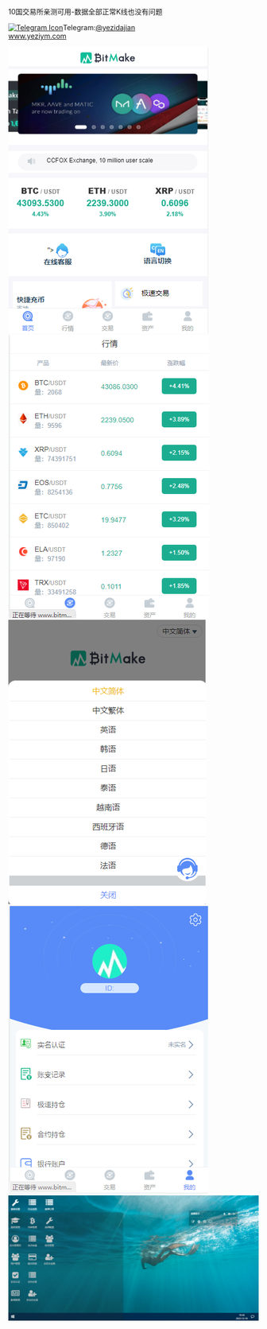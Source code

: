 10国交易所亲测可用-数据全部正常K线也没有问题<p dir="auto"><a target="_blank" rel="noopener noreferrer nofollow" href="https://camo.githubusercontent.com/d614d90677fbc2e34c7c62ebc68c82379d87a57c4beaf05af65fec7ba6b72e36/68747470733a2f2f63646e2d69636f6e732d706e672e666c617469636f6e2e636f6d2f3531322f323131312f323131313634362e706e67"><img src="https://camo.githubusercontent.com/d614d90677fbc2e34c7c62ebc68c82379d87a57c4beaf05af65fec7ba6b72e36/68747470733a2f2f63646e2d69636f6e732d706e672e666c617469636f6e2e636f6d2f3531322f323131312f323131313634362e706e67" alt="Telegram Icon" style="width: 16px; max-width: 100%;" data-canonical-src="https://cdn-icons-png.flaticon.com/512/2111/2111646.png"></a>Telegram:<a href="https://t.me/yezidajian" rel="nofollow">@yezidajian</a><br><a href="https://www.yeziym.com/">www.yeziym.com</a></p><img src="https://github.com/yeziym/10guojiaoyisuo_Nz/blob/main/wEecj.png"><img src="https://github.com/yeziym/10guojiaoyisuo_Nz/blob/main/O2QR3.png"><img src="https://github.com/yeziym/10guojiaoyisuo_Nz/blob/main/KUEgX.png"><img src="https://github.com/yeziym/10guojiaoyisuo_Nz/blob/main/MGqt7.png"><img src="https://github.com/yeziym/10guojiaoyisuo_Nz/blob/main/QjxOw.png">